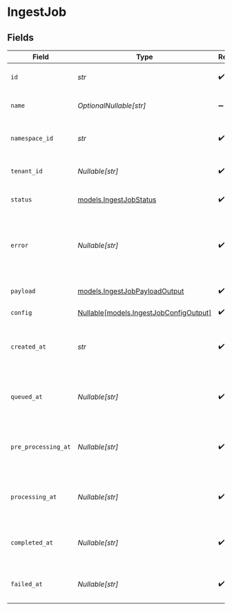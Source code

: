 # IngestJob


## Fields

| Field                                                                        | Type                                                                         | Required                                                                     | Description                                                                  |
| ---------------------------------------------------------------------------- | ---------------------------------------------------------------------------- | ---------------------------------------------------------------------------- | ---------------------------------------------------------------------------- |
| `id`                                                                         | *str*                                                                        | :heavy_check_mark:                                                           | The unique ID of the ingest job.                                             |
| `name`                                                                       | *OptionalNullable[str]*                                                      | :heavy_minus_sign:                                                           | The name of the ingest job.                                                  |
| `namespace_id`                                                               | *str*                                                                        | :heavy_check_mark:                                                           | The namespace ID of the ingest job.                                          |
| `tenant_id`                                                                  | *Nullable[str]*                                                              | :heavy_check_mark:                                                           | The tenant ID of the ingest job.                                             |
| `status`                                                                     | [models.IngestJobStatus](../models/ingestjobstatus.md)                       | :heavy_check_mark:                                                           | The status of the ingest job.                                                |
| `error`                                                                      | *Nullable[str]*                                                              | :heavy_check_mark:                                                           | The error message of the ingest job. Only exists when the status is failed.  |
| `payload`                                                                    | [models.IngestJobPayloadOutput](../models/ingestjobpayloadoutput.md)         | :heavy_check_mark:                                                           | The ingest job payload.                                                      |
| `config`                                                                     | [Nullable[models.IngestJobConfigOutput]](../models/ingestjobconfigoutput.md) | :heavy_check_mark:                                                           | N/A                                                                          |
| `created_at`                                                                 | *str*                                                                        | :heavy_check_mark:                                                           | The date and time the namespace was created.                                 |
| `queued_at`                                                                  | *Nullable[str]*                                                              | :heavy_check_mark:                                                           | The date and time the ingest job was queued.                                 |
| `pre_processing_at`                                                          | *Nullable[str]*                                                              | :heavy_check_mark:                                                           | The date and time the ingest job was pre-processed.                          |
| `processing_at`                                                              | *Nullable[str]*                                                              | :heavy_check_mark:                                                           | The date and time the ingest job was processed.                              |
| `completed_at`                                                               | *Nullable[str]*                                                              | :heavy_check_mark:                                                           | The date and time the ingest job was completed.                              |
| `failed_at`                                                                  | *Nullable[str]*                                                              | :heavy_check_mark:                                                           | The date and time the ingest job failed.                                     |